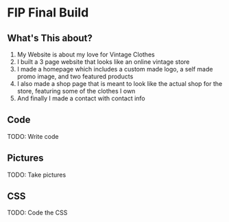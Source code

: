 # FIP Final Build

## What's This about?
1. My Website is about my love for Vintage Clothes
2. I built a 3 page website that looks like an online vintage store
3. I made a homepage which includes a custom made logo, a self made promo image, and two featured products
4. I also made a shop page that is meant to look like the actual shop for the store, featuring some of the clothes I own
5. And finally I made a contact with contact info
## Code
TODO: Write code
## Pictures
TODO: Take pictures
## CSS
TODO: Code the CSS
